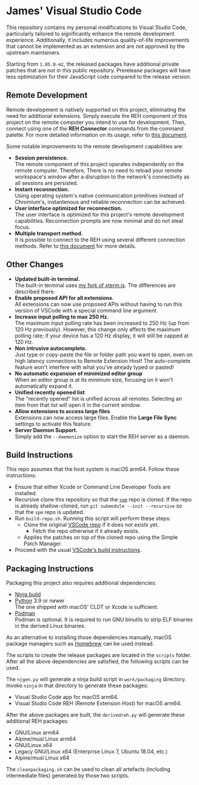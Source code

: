 # James' Visual Studio Code

This repository contains my personal modifications to Visual Studio Code, particularly tailored to significantly enhance the remote development experience. Additionally, it includes numerous quality-of-life improvements that cannot be implemented as an extension and are not approved by the upstream maintainers.

Starting from `1.85.0-m2`, the released packages have additional private patches that are not in this public repository. Prerelease packages will have less optimization for their JavaScript code compared to the release version.

## Remote Development

Remote development is natively supported on this project, eliminating the need for additional extensions. Simply execute the REH component of this project on the remote computer you intend to use for development. Then, connect using one of the **REH Connector** commands from the command palette. For more detailed information on its usage, refer to [this document](https://github.com/jamestut-vscode/vscode-remote-resolver).

Some notable improvements to the remote development capabilities are:

- **Session persistence.**  
  The remote component of this project operates independently on the remote computer. Therefore, There is no need to reload your remote workspace's window after a disruption to the network's connectivity as all sessions are persisted.
- **Instant reconnection.**  
  Using operating system's native communication primitives instead of Chromium's, instantenous and reliable reconnection can be achieved.
- **User interface optimized for reconnection.**  
  The user interface is optimized for this project's remote development capabilities. Reconnection prompts are now minimal and do not steal focus.
- **Multiple transport method.**  
  It is possible to connect to the REH using several different connection methods. Refer to [this document](https://github.com/jamestut-vscode/vscode-remote-resolver) for more details.

## Other Changes

- **Updated built-in terminal.**  
  The built-in terminal uses [my fork of xterm.js](https://github.com/jamestut/xterm.js). The differences are described there.
- **Enable proposed API for all extensions.**  
  All extensions can now use proposed APIs without having to run this version of VSCode with a special command line argument.
- **Increase input polling to max 250 Hz.**  
  The maximum input polling rate has been increased to 250 Hz (up from 120 Hz previously). However, this change only affects the maximum polling rate; if your device has a 120 Hz display, it will still be capped at 120 Hz.
- **Non intrusive autocomplete.**  
  Just type or copy-paste the file or folder path you want to open, even on high latency connections to Remote Extension Host! The auto-complete feature won't interfere with what you've already typed or pasted!
- **No automatic expansion of minimized editor group**  
  When an editor group is at its minimum size, focusing on it won't automatically expand it.
- **Unified recently opened list**  
  The "recently opened" list is unified across all remotes. Selecting an item from that list will open it in the current window.
- **Allow extensions to access large files**  
  Extensions can now access large files. Enable the **Large File Sync** settings to activate this feature.
- **Server Daemon Support.**  
  Simply add the `--daemonize` option to start the REH server as a daemon.

## Build Instructions

This repo assumes that the host system is macOS arm64. Follow these instructions:

- Ensure that either Xcode or Command Line Developer Tools are installed.
- Recursive clone this repository so that the [`spm`](https://github.com/jamestut/spm) repo is cloned. If the repo is already shallow-cloned, run `git submodule --init --recursive` so that the `spm` repo is updated.
- Run `build-repo.sh`. Running this script will perform these steps:
  - Clone the original [VSCode repo](https://github.com/microsoft/vscode) if it does not exists yet.
    - Fetch the repo otherwise if it already exists.
  - Applies the patches on top of the cloned repo using the Simple Patch Manager.
- Proceed with the usual [VSCode's build instructions](https://github.com/microsoft/vscode/wiki/How-to-Contribute).

## Packaging Instructions

Packaging this project also requires additional dependencies:

- [Ninja build](https://github.com/ninja-build/ninja/releases)
- [Python](https://www.python.org/downloads/macos) 3.9 or newer  
  The one shipped with macOS' CLDT or Xcode is sufficient.
- [Podman](https://podman.io)  
  Podman is optional. It is required to run GNU binutils to strip ELF binaries in the derived Linux binaries.

As an alternative to installing those dependencies manually, macOS package managers such as [Homebrew](https://brew.sh) can be used instead.

The scripts to create the release packages are located in the `scripts` folder. After all the above dependencies are satisfied, the following scripts can be used.

The `njgen.py` will generate a ninja build script in `work/packaging` directory. Invoke `ninja` in that directory to generate these packages:

- Visual Studio Code app for macOS arm64.
- Visual Studio Code REH (Remote Extension Host) for macOS arm64.

After the above packages are built, the `derivedreh.py` will generate these additional REH packages:

- GNU/Linux arm64
- Alpine/musl Linux arm64
- GNU/Linux x64
- Legacy GNU/Linux x64 (Enterprise Linux 7, Ubuntu 18.04, etc.)
- Alpine/musl Linux x64

The `cleanpackaging.sh` can be used to clean all artefacts (including intermediate files) generated by those two scripts.
